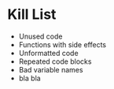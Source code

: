 Kill List
=========
* Unused code
* Functions with side effects
* Unformatted code
* Repeated code blocks
* Bad variable names
* bla bla
